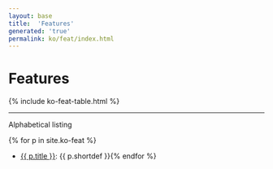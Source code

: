 ```yaml
---
layout: base
title:  'Features'
generated: 'true'
permalink: ko/feat/index.html
---
```


# Features

{% include ko-feat-table.html %}

----------

Alphabetical listing

{% for p in site.ko-feat %}
* [{{ p.title }}](): {{ p.shortdef }}{% endfor %}
